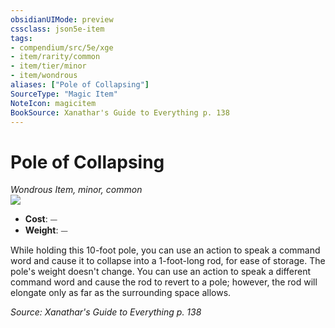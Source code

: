 ```yaml
---
obsidianUIMode: preview
cssclass: json5e-item
tags:
- compendium/src/5e/xge
- item/rarity/common
- item/tier/minor
- item/wondrous
aliases: ["Pole of Collapsing"]
SourceType: "Magic Item"
NoteIcon: magicitem
BookSource: Xanathar's Guide to Everything p. 138
---
```

# Pole of Collapsing
*Wondrous Item, minor, common*  
![](/2-Mechanics/CLI/items/img/pole-of-collapsing.webp#right)  

- **Cost**: ⏤
- **Weight**: ⏤

While holding this 10-foot pole, you can use an action to speak a command word and cause it to collapse into a 1-foot-long rod, for ease of storage. The pole's weight doesn't change. You can use an action to speak a different command word and cause the rod to revert to a pole; however, the rod will elongate only as far as the surrounding space allows.

*Source: Xanathar's Guide to Everything p. 138*